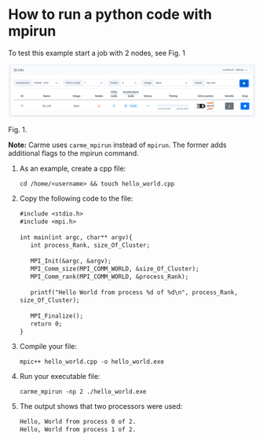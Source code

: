 # How to run a python code with mpirun

To test this example start a job with 2 nodes, see Fig. 1

  <img src="images/2-nodes.png" alt="2-nodes.png" width="850"> 
    
  Fig. 1.

**Note:** Carme uses `carme_mpirun` instead of `mpirun`. The former adds additional flags to the mpirun command.


1. As an example, create a cpp file:

   ```
   cd /home/<username> && touch hello_world.cpp
   ```
3. Copy the following code to the file:

   ```
   #include <stdio.h>
   #include <mpi.h>

   int main(int argc, char** argv){
      int process_Rank, size_Of_Cluster;

      MPI_Init(&argc, &argv);
      MPI_Comm_size(MPI_COMM_WORLD, &size_Of_Cluster);
      MPI_Comm_rank(MPI_COMM_WORLD, &process_Rank);

      printf("Hello World from process %d of %d\n", process_Rank, size_Of_Cluster);

      MPI_Finalize();
      return 0;
   }
   ```
3. Compile your file:

   ```
   mpic++ hello_world.cpp -o hello_world.exe
   ```

4. Run your executable file:

    ```
    carme_mpirun -np 2 ./hello_world.exe
    ```

4. The output shows that two processors were used:

   ```
   Hello, World from process 0 of 2.
   Hello, World from process 1 of 2.
   ```

